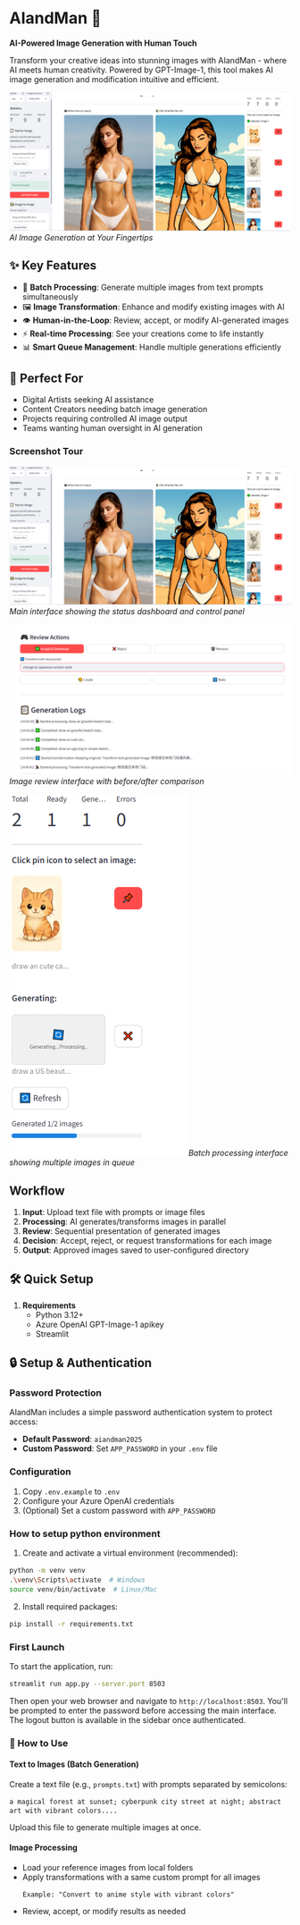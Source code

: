 # AIandMan 🎨
**AI-Powered Image Generation with Human Touch**

Transform your creative ideas into stunning images with AIandMan - where AI meets human creativity. Powered by GPT-Image-1, this tool makes AI image generation and modification intuitive and efficient.

![Main Dashboard](screenshots/main-dashboard.png)
*AI Image Generation at Your Fingertips*

## ✨ Key Features

- 🚀 **Batch Processing**: Generate multiple images from text prompts simultaneously
- 🖼️ **Image Transformation**: Enhance and modify existing images with AI
- 👁️ **Human-in-the-Loop**: Review, accept, or modify AI-generated images
- ⚡ **Real-time Processing**: See your creations come to life instantly
- 📊 **Smart Queue Management**: Handle multiple generations efficiently

## 🎯 Perfect For

- Digital Artists seeking AI assistance
- Content Creators needing batch image generation
- Projects requiring controlled AI image output
- Teams wanting human oversight in AI generation

### Screenshot Tour

![Main Dashboard](screenshots/main-dashboard.png)
*Main interface showing the status dashboard and control panel*

![Image Review Interface](screenshots/review-interface.png)
*Image review interface with before/after comparison*

![Batch Processing](screenshots/batch-processing.png)
*Batch processing interface showing multiple images in queue*



## Workflow

1. **Input**: Upload text file with prompts or image files
2. **Processing**: AI generates/transforms images in parallel
3. **Review**: Sequential presentation of generated images
4. **Decision**: Accept, reject, or request transformations for each image
5. **Output**: Approved images saved to user-configured directory

## 🛠️ Quick Setup

1. **Requirements**
   - Python 3.12+
   - Azure OpenAI GPT-Image-1 apikey
   - Streamlit

## 🔒 Setup & Authentication

### Password Protection
AIandMan includes a simple password authentication system to protect access:

- **Default Password**: `aiandman2025`
- **Custom Password**: Set `APP_PASSWORD` in your `.env` file

### Configuration
1. Copy `.env.example` to `.env`
2. Configure your Azure OpenAI credentials
3. (Optional) Set a custom password with `APP_PASSWORD`

### How to setup python environment
1. Create and activate a virtual environment (recommended):
```bash
python -m venv venv
.\venv\Scripts\activate  # Windows
source venv/bin/activate  # Linux/Mac
```

2. Install required packages:
```bash
pip install -r requirements.txt
```

### First Launch
To start the application, run:
```bash
streamlit run app.py --server.port 8503
```
Then open your web browser and navigate to `http://localhost:8503`. You'll be prompted to enter the password before accessing the main interface. The logout button is available in the sidebar once authenticated.


### 🎨 How to Use

#### Text to Images (Batch Generation)
Create a text file (e.g., `prompts.txt`) with prompts separated by semicolons:
```
a magical forest at sunset; cyberpunk city street at night; abstract art with vibrant colors....
```
Upload this file to generate multiple images at once.

#### Image Processing
- Load your reference images from local folders
- Apply transformations with a same custom prompt for all images
  ```
  Example: "Convert to anime style with vibrant colors"
  ```
- Review, accept, or modify results as needed